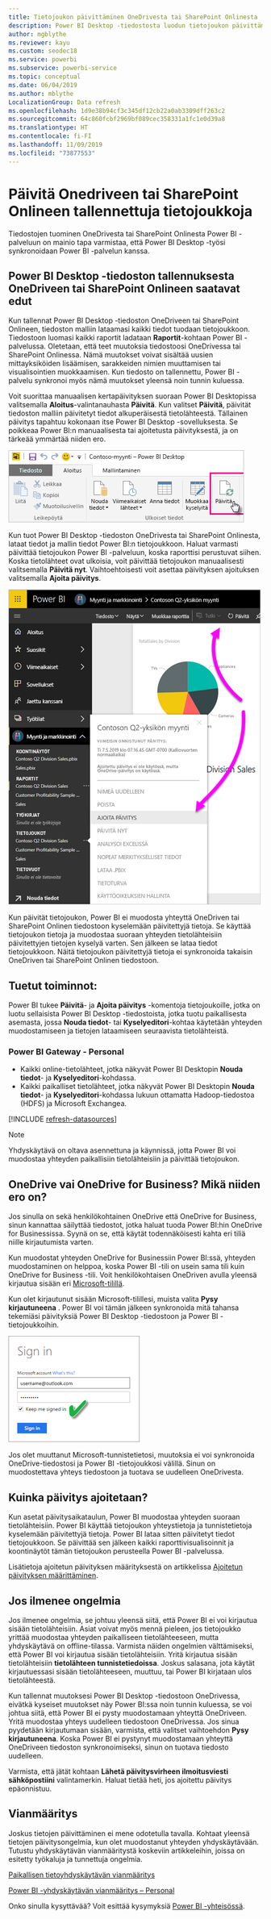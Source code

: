 ```yaml
---
title: Tietojoukon päivittäminen OneDrivesta tai SharePoint Onlinesta
description: Power BI Desktop -tiedostosta luodun tietojoukon päivittäminen – OneDrive tai SharePoint Online
author: mgblythe
ms.reviewer: kayu
ms.custom: seodec18
ms.service: powerbi
ms.subservice: powerbi-service
ms.topic: conceptual
ms.date: 06/04/2019
ms.author: mblythe
LocalizationGroup: Data refresh
ms.openlocfilehash: 1d9e38b94cf3c345df12cb22a0ab3309dff263c2
ms.sourcegitcommit: 64c860fcbf2969bf089cec358331a1fc1e0d39a8
ms.translationtype: HT
ms.contentlocale: fi-FI
ms.lasthandoff: 11/09/2019
ms.locfileid: "73877553"
---
```

# <a name="refresh-a-dataset-stored-on-onedrive-or-sharepoint-online"></a>Päivitä Onedriveen tai SharePoint Onlineen tallennettuja tietojoukkoja
Tiedostojen tuominen OneDrivesta tai SharePoint Onlinesta Power BI -palveluun on mainio tapa varmistaa, että Power BI Desktop -työsi synkronoidaan Power BI -palvelun kanssa.

## <a name="advantages-of-storing-a-power-bi-desktop-file-on-onedrive-or-sharepoint-online"></a>Power BI Desktop -tiedoston tallennuksesta OneDriveen tai SharePoint Onlineen saatavat edut
Kun tallennat Power BI Desktop -tiedoston OneDriveen tai SharePoint Onlineen, tiedoston malliin lataamasi kaikki tiedot tuodaan tietojoukkoon. Tiedostoon luomasi kaikki raportit ladataan **Raportit**-kohtaan Power BI -palvelussa. Oletetaan, että teet muutoksia tiedostoosi OneDrivessa tai SharePoint Onlinessa. Nämä muutokset voivat sisältää uusien mittayksiköiden lisäämisen, sarakkeiden nimien muuttamisen tai visualisointien muokkaamisen. Kun tiedosto on tallennettu, Power BI -palvelu synkronoi myös nämä muutokset yleensä noin tunnin kuluessa.

Voit suorittaa manuaalisen kertapäivityksen suoraan Power BI Desktopissa valitsemalla **Aloitus**-valintanauhasta **Päivitä**. Kun valitset **Päivitä**, päivität tiedoston malliin päivitetyt tiedot alkuperäisestä tietolähteestä. Tällainen päivitys tapahtuu kokonaan itse Power BI Desktop -sovelluksesta. Se poikkeaa Power BI:n manuaalisesta tai ajoitetusta päivityksestä, ja on tärkeää ymmärtää niiden ero.

![](media/refresh-desktop-file-onedrive/pbix-refresh.png)

Kun tuot Power BI Desktop -tiedoston OneDrivesta tai SharePoint Onlinesta, lataat tiedot ja mallin tiedot Power BI:n tietojoukkoon. Haluat varmasti päivittää tietojoukon Power BI -palveluun, koska raporttisi perustuvat siihen. Koska tietolähteet ovat ulkoisia, voit päivittää tietojoukon manuaalisesti valitsemalla **Päivitä nyt**. Vaihtoehtoisesti voit asettaa päivityksen ajoituksen valitsemalla **Ajoita päivitys**. 

![](media/refresh-desktop-file-onedrive/powerbi-service-refresh.png)

Kun päivität tietojoukon, Power BI ei muodosta yhteyttä OneDriven tai SharePoint Onlinen tiedostoon kyselemään päivitettyjä tietoja. Se käyttää tietojoukon tietoja ja muodostaa suoraan yhteyden tietolähteisiin päivitettyjen tietojen kyselyä varten. Sen jälkeen se lataa tiedot tietojoukkoon. Näitä tietojoukon päivitettyjä tietoja ei synkronoida takaisin OneDriven tai SharePoint Onlinen tiedostoon.

## <a name="whats-supported"></a>Tuetut toiminnot:
Power BI tukee **Päivitä**- ja **Ajoita päivitys** -komentoja tietojoukoille, jotka on luotu sellaisista Power BI Desktop -tiedostoista, jotka tuotu paikallisesta asemasta, jossa **Nouda tiedot**- tai **Kyselyeditori**-kohtaa käytetään yhteyden muodostamiseen ja tietojen lataamiseen seuraavista tietolähteistä.

### <a name="power-bi-gateway---personal"></a>Power BI Gateway - Personal
* Kaikki online-tietolähteet, jotka näkyvät Power BI Desktopin **Nouda tiedot**- ja **Kyselyeditori**-kohdassa.
* Kaikki paikalliset tietolähteet, jotka näkyvät Power BI Desktopin **Nouda tiedot**- ja **Kyselyeditori**-kohdassa lukuun ottamatta Hadoop-tiedostoa (HDFS) ja Microsoft Exchangea.

<!-- Refresh Data sources-->
[!INCLUDE [refresh-datasources](./includes/refresh-datasources.md)]

> [!NOTE]
> Yhdyskäytävä on oltava asennettuna ja käynnissä, jotta Power BI voi muodostaa yhteyden paikallisiin tietolähteisiin ja päivittää tietojoukon.
> 
> 

## <a name="onedrive-or-onedrive-for-business-whats-the-difference"></a>OneDrive vai OneDrive for Business? Mikä niiden ero on?
Jos sinulla on sekä henkilökohtainen OneDrive että OneDrive for Business, sinun kannattaa säilyttää tiedostot, jotka haluat tuoda Power BI:hin OneDrive for Businessissa. Syynä on se, että käytät todennäköisesti kahta eri tiliä niille kirjautumista varten.

Kun muodostat yhteyden OneDrive for Businessiin Power BI:ssä, yhteyden muodostaminen on helppoa, koska Power BI -tili on usein sama tili kuin OneDrive for Business -tili. Voit henkilökohtaisen OneDriven avulla yleensä kirjautua sisään eri [Microsoft-tilillä](https://account.microsoft.com).

Kun olet kirjautunut sisään Microsoft-tilillesi, muista valita **Pysy kirjautuneena** . Power BI voi tämän jälkeen synkronoida mitä tahansa tekemiäsi päivityksiä Power BI Desktop -tiedostoon ja Power BI -tietojoukkoihin.

![](media/refresh-desktop-file-onedrive/refresh_signin_keepmesignedin.png)

Jos olet muuttanut Microsoft-tunnistetietosi, muutoksia ei voi synkronoida OneDrive-tiedostosi ja Power BI -tietojoukkosi välillä. Sinun on muodostettava yhteys tiedostoon ja tuotava se uudelleen OneDrivesta.

## <a name="how-do-i-schedule-refresh"></a>Kuinka päivitys ajoitetaan?
Kun asetat päivitysaikataulun, Power BI muodostaa yhteyden suoraan tietolähteisiin. Power BI käyttää tietojoukon yhteystietoja ja tunnistetietoja kyselemään päivitettyjä tietoja. Power BI lataa sitten päivitetyt tiedot tietojoukkoon. Se päivittää sen jälkeen kaikki raporttivisualisoinnit ja koontinäytöt tämän tietojoukon perusteella Power BI -palvelussa.

Lisätietoja ajoitetun päivityksen määrityksestä on artikkelissa [Ajoitetun päivityksen määrittäminen](refresh-scheduled-refresh.md).

## <a name="when-things-go-wrong"></a>Jos ilmenee ongelmia
Jos ilmenee ongelmia, se johtuu yleensä siitä, että Power BI ei voi kirjautua sisään tietolähteisiin. Asiat voivat myös mennä pieleen, jos tietojoukko yrittää muodostaa yhteyden paikalliseen tietolähteeseen, mutta yhdyskäytävä on offline-tilassa. Varmista näiden ongelmien välttämiseksi, että Power BI voi kirjautua sisään tietolähteisiin. Yritä kirjautua sisään tietolähteisiin **tietolähteen tunnistetiedoissa**. Joskus salasana, jota käytät kirjautuessasi sisään tietolähteeseen, muuttuu, tai Power BI kirjataan ulos tietolähteestä.

Kun tallennat muutoksesi Power BI Desktop -tiedostoon OneDrivessa, eivätkä kyseiset muutokset näy Power BI:ssa noin tunnin kuluessa, se voi johtua siitä, että Power BI ei pysty muodostamaan yhteyttä OneDriveen. Yritä muodostaa yhteys uudelleen tiedostoon OneDrivessa. Jos sinua pyydetään kirjautumaan sisään, varmista, että valitset vaihtoehdon **Pysy kirjautuneena**. Koska Power BI ei pystynyt muodostamaan yhteyttä OneDriveen tiedoston synkronoimiseksi, sinun on tuotava tiedosto uudelleen.

Varmista, että jätät kohtaan **Lähetä päivitysvirheen ilmoitusviesti sähköpostiini** valintamerkin. Haluat tietää heti, jos ajoitettu päivitys epäonnistuu.

## <a name="troubleshooting"></a>Vianmääritys
Joskus tietojen päivittäminen ei mene odotetulla tavalla. Kohtaat yleensä tietojen päivitysongelmia, kun olet muodostanut yhteyden yhdyskäytävään. Tutustu yhdyskäytävän vianmääritystä koskeviin artikkeleihin, joissa on esitetty työkaluja ja tunnettuja ongelmia.

[Paikallisen tietoyhdyskäytävän vianmääritys](service-gateway-onprem-tshoot.md)

[Power BI -yhdyskäytävän vianmääritys – Personal](service-admin-troubleshooting-power-bi-personal-gateway.md)

Onko sinulla kysyttävää? Voit esittää kysymyksiä [Power BI -yhteisössä](https://community.powerbi.com/).

